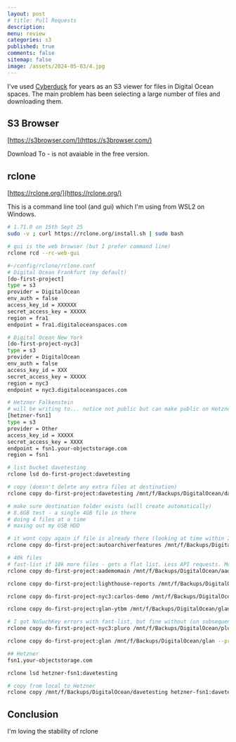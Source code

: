 ```yaml
---
layout: post
# title: Pull Requests 
description: 
menu: review
categories: s3 
published: true 
comments: false     
sitemap: false
image: /assets/2024-05-03/4.jpg
---
```


<!-- [![alt text](/assets/2025-08-30/6.jpg "Volcano")](/assets/2025-08-30/6.jpg) -->

I've used [Cyberduck](https://cyberduck.io/) for years as an S3 viewer for files in Digital Ocean spaces. The main problem has been selecting a large number of files and downloading them.

## S3 Browser

[https://s3browser.com/](https://s3browser.com/)

Download To - is not avaiable in the free version.


## rclone

[https://rclone.org/](https://rclone.org/)

This is a command line tool (and gui) which I'm using from WSL2 on Windows.

```bash
# 1.71.0 on 15th Sept 25
sudo -v ; curl https://rclone.org/install.sh | sudo bash

# gui is the web browser (but I prefer command line)
rclone rcd --rc-web-gui

#~/config/rclone/rclone.conf
# Digital Ocean Frankfurt (my default)
[do-first-project]
type = s3
provider = DigitalOcean
env_auth = false
access_key_id = XXXXXX
secret_access_key = XXXXX
region = fra1
endpoint = fra1.digitaloceanspaces.com

# Digital Ocean New York
[do-first-project-nyc3]
type = s3
provider = DigitalOcean
env_auth = false
access_key_id = XXX
secret_access_key = XXXXX 
region = nyc3
endpoint = nyc3.digitaloceanspaces.com

# Hetzner Falkenstein
# will be writing to... notice not public but can make public on Hetzner UI
[hetzner-fsn1]
type = s3
provider = Other
access_key_id = XXXXX 
secret_access_key = XXXX 
endpoint = fsn1.your-objectstorage.com
region = fsn1

# list bucket davetesting
rclone lsd do-first-project:davetesting

# copy (doesn't delete any extra files at destination)
rclone copy do-first-project:davetesting /mnt/f/Backups/DigitalOcean/davetesting --progress

# make sure destination folder exists (will create automatically)
# 8.6GB test - a single 4GB file in there
# doing 4 files at a time
# maxing out my USB HDD

# it wont copy again if file is already there (looking at time within 2secs worked for me)
rclone copy do-first-project:autoarchiverfeatures /mnt/f/Backups/DigitalOcean/autoarchiverfeatures --progress --modify-window 2s

# 40k files
# fast-list if 10k more files - gets a flat list. Less API requests. More RAM usage locally.
rclone copy do-first-project:aademomain /mnt/f/Backups/DigitalOcean/aademomain --progress --modify-window 2s --fast-list

rclone copy do-first-project:lighthouse-reports /mnt/f/Backups/DigitalOcean/lighthouse-reports --progress --modify-window 2s --fast-list

rclone copy do-first-project-nyc3:carlos-demo /mnt/f/Backups/DigitalOcean/carlos-demo --progress --modify-window 2s --fast-list

rclone copy do-first-project:glan-ytbm /mnt/f/Backups/DigitalOcean/glan-ytbm --progress --modify-window 2s --fast-list

# I got NoSuchKey errors with fast-list, but fine without (on subsequent checks)
rclone copy do-first-project-nyc3:pluro /mnt/f/Backups/DigitalOcean/pluro --progress --modify-window 2s --fast-list

rclone copy do-first-project:glan /mnt/f/Backups/DigitalOcean/glan --progress --modify-window 2s --fast-list

## Hetzner
fsn1.your-objectstorage.com

rclone lsd hetzner-fsn1:davetesting

# copy from local to Hetzner
rclone copy /mnt/f/Backups/DigitalOcean/davetesting hetzner-fsn1:davetesting  --progress
```



## Conclusion

I'm loving the stability of rclone 
